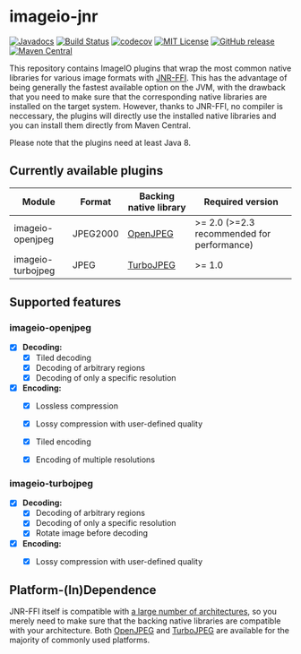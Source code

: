 # imageio-jnr

[![Javadocs](http://javadoc.io/badge/de.digitalcollections/imageio-jnr.svg)](http://javadoc.io/doc/de.digitalcollections/imageio-jnr)
[![Build Status](https://travis-ci.org/dbmdz/imageio-jnr.svg?branch=master)](https://travis-ci.org/dbmdz/imageio-jnr)
[![codecov](https://codecov.io/gh/dbmdz/imageio-jnr/branch/master/graph/badge.svg)](https://codecov.io/gh/dbmdz/imageio-jnr)
[![MIT License](https://img.shields.io/badge/license-MIT-blue.svg)](LICENSE)
[![GitHub release](https://img.shields.io/github/release/dbmdz/imageio-jnr.svg?maxAge=2592000)](https://github.com/dbmdz/imageio-jnr/releases)
[![Maven Central](https://img.shields.io/maven-central/v/de.digitalcollections/imageio-jnr.svg?maxAge=2592000)](http://search.maven.org/#search%7Cga%7C1%7Ca%3A%22imageio-jnr%22)


This repository contains ImageIO plugins that wrap the most common native
libraries for various image formats with [JNR-FFI](https://github.com/jnr/jnr-ffi).
This has the advantage of being generally the fastest available option on the
JVM, with the drawback that you need to make sure that the corresponding native
libraries are installed on the target system. However, thanks to JNR-FFI, no
compiler is neccessary, the plugins will directly use the installed native
libraries and you can install them directly from Maven Central.

Please note that the plugins need at least Java 8.

## Currently available plugins

|       Module      |   Format  |      Backing native library         |             Required version               |
| ----------------- | --------- | ----------------------------------- | ------------------------------------------ |
| imageio-openjpeg  | JPEG2000  | [OpenJPEG](http://www.openjpeg.org) | \>= 2.0 (>=2.3 recommended for performance) |
| imageio-turbojpeg |    JPEG   | [TurboJPEG](https://libjpeg-turbo.org/About/TurboJPEG) | \>= 1.0               |


## Supported features

### imageio-openjpeg

- [x] **Decoding:**
  * [x] Tiled decoding
  * [x] Decoding of arbitrary regions
  * [x] Decoding of only a specific resolution
- [x] **Encoding:**
  * [x] Lossless compression
  * [x] Lossy compression with user-defined quality
  * [x] Tiled encoding
  * [x] Encoding of multiple resolutions
  
  
### imageio-turbojpeg
- [x] **Decoding:**
  * [x] Decoding of arbitrary regions
  * [x] Decoding of only a specific resolution
  * [x] Rotate image before decoding
- [x] **Encoding:**
  * [x] Lossy compression with user-defined quality


## Platform-(In)Dependence

JNR-FFI itself is compatible with [a large number of architectures](https://github.com/jnr/jffi/tree/master/archive),
so you merely need to make sure that the backing native libraries are compatible with your architecture.
Both [OpenJPEG](https://packages.debian.org/stretch/libopenjp2-7) and [TurboJPEG](https://packages.debian.org/stretch/libturbojpeg0)
are available for the majority of commonly used platforms.

